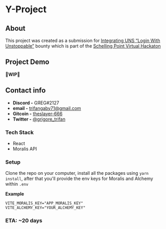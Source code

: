 # Y-Project

## About

This project was created as a submission for [Integrating UNS “Login With Unstoppable”](https://gitcoin.co/issue/unstoppabledomains/gitcoin-bounties/4/100027487) bounty which is part of the [Schelling Point Virtual Hackaton](https://gitcoin.co/hackathon/schellingpoint)

## Project Demo

**🚧WIP🚧**

## Contact info

* **Discord -** GЯEG#2127
* **email -** trifangaby71@gmail.com
* **Gitcoin -** [theslayer-666](https://gitcoin.co/profile/theslayer-666)
* **Twitter -** [@grigore_trifan](https://twitter.com/grigore_trifan)

### Tech Stack
* React
* Moralis API

### Setup
Clone the repo on your computer, install all the packages using `yarn install`, after that you'll provide the env keys for Moralis and Alchemy within `.env`

**Example**

```env
VITE_MORALIS_KEY="APP_MORALIS_KEY"
VITE_ALCHEMY_KEY="YOUR_ALCHEMY_KEY"
```

### ETA: ~20 days
